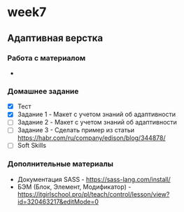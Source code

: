 # week7
## Адаптивная верстка

### Работа с материалом  
- 

### Домашнее задание  
- [x] Тест
- [x] Задание 1 - Mакет с учетом знаний об адаптивности
- [ ] Задание 2 - Mакет с учетом знаний об адаптивности
- [ ] Задание 3 - Сделать пример из статьи https://habr.com/ru/company/edison/blog/344878/ 
- [ ] Soft Skills

### Дополнительные материалы
- Документация SASS - https://sass-lang.com/install/
- БЭМ (Блок, Элемент, Модификатор) -  https://itgirlschool.pro/pl/teach/control/lesson/view?id=320463217&editMode=0
